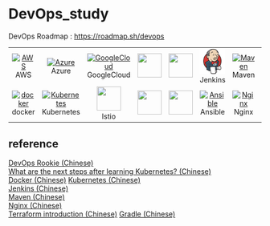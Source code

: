 # DevOps_study

DevOps Roadmap : https://roadmap.sh/devops



<p align="center" dir="auto">
<table><tbody><tr>
    <td align="center" width="96">
      <a href="#macropower-tech">
        <img src="https://img.icons8.com/?size=48&id=33039&format=png" width="48" height="48" alt="AWS" style="max-width: 100%;">
      </a>
      <br>AWS
    </td>
    <td align="center" width="96">
      <a href="#macropower-tech">
        <img src="https://img.icons8.com/?size=48&id=81727&format=png" width="48" height="48" alt="Azure" style="max-width: 100%;">
      </a>
      <br>Azure
    </td>
    <td align="center" width="96">
      <a href="#macropower-tech">
        <img src="https://img.icons8.com/?size=48&id=fpGM2cINbbu4&format=png" width="48" height="48" alt="GoogleCloud" style="max-width: 100%;">
      </a>
      <br>GoogleCloud
    </td>
    <td align="center" width="96">
      <a href="#macropower-tech">
        <img src="" width="48" height="48" alt="" style="max-width: 100%;">
      </a>
      <br>
    </td>
    <td align="center" width="96">
      <a href="#macropower-tech">
        <img src="" width="48" height="48" alt="" style="max-width: 100%;">
      </a>
      <br>
    </td>
    <td align="center" width="96">
      <a href="#macropower-tech">
        <img src="https://raw.githubusercontent.com/github/explore/4546263bd5739353083c33dada43f8f31e7d1fd6/topics/jenkins/jenkins.png" width="50" height="50" alt="Jenkins" style="max-width: 100%;">
      </a>
      <br>Jenkins
    </td>
    <td align="center" width="96">
      <a href="#macropower-tech">
        <img src="https://logowik.com/content/uploads/images/maven-apache3537.jpg" width="48" height="48" alt="Maven" style="max-width: 100%;">
      </a>
      <br>Maven
    </td>
    <td align="center" width="96">
      <a href="#macropower-tech">
        <img src="https://growiz.com.br/wp-content/uploads/2021/02/jaeger-icon-color-2-1024x1024.png" width="48" height="48" alt="Jaeger" style="max-width: 100%;">
      </a>
      <br>Jaeger
    </td>
    <td align="center" width="96">
      <a href="#macropower-tech">
        <img src="https://cloudstudio.com.au/wp-content/uploads/2021/04/datadog_logo.png" width="48" height="48" alt="Datadog" style="max-width: 100%;">
      </a>
      <br>Datadog
    </td>
  </tr>
  <tr>
    <td align="center" width="96"> 
      <a href="#macropower-tech">
        <img src="https://cdn-icons-png.flaticon.com/512/919/919853.png" width="48" height="48" alt="docker" style="max-width: 100%;">
      </a>
      <br>docker
    </td>
    <td align="center" width="96">
      <a href="#macropower-tech">
        <img src="https://upload.wikimedia.org/wikipedia/labs/thumb/b/ba/Kubernetes-icon-color.svg/2110px-Kubernetes-icon-color.svg.png" width="48" height="48" alt="Kubernetes" style="max-width: 100%;">
      </a>
      <br>Kubernetes
    </td>
    <td align="center" width="96">
      <a href="#macropower-tech">
        <img src="https://avatars.githubusercontent.com/u/23534644?s=200&v=4" width="48" height="48" alt="" style="max-width: 100%;">
      </a>
      <br>Istio
    </td>
    <td align="center" width="96">
      <a href="#macropower-tech">
        <img src="" width="48" height="48" alt="" style="max-width: 100%;">
      </a>
      <br>
    </td>
    <td align="center" width="96">
      <a href="#macropower-tech">
        <img src="" width="48" height="48" alt="" style="max-width: 100%;">
      </a>
      <br>
    </td>
    <td align="center" width="96">
      <a href="#macropower-tech">
        <img src="https://www.rogerperkin.co.uk/wp-content/uploads/2016/12/ansible-logo-trans.png" width="50" height="50" alt="Ansible" style="max-width: 100%;">
      </a>
      <br>Ansible
    </td>
    <td align="center" width="96">
      <a href="#macropower-tech">
        <img src="https://miro.medium.com/v2/resize:fit:256/1*zqHz-RBmkEoZ_QJwlntz7Q.png" width="48" height="48" alt=" Nginx" style="max-width: 100%;">
      </a>
      <br> Nginx
    </td>
    <td align="center" width="96">
      <a href="#macropower-tech">
        <img src="https://s3.amazonaws.com/media-p.slid.es/uploads/505004/images/6599295/terraform.png" width="48" height="48" alt="Terraform" style="max-width: 100%;">
      </a>
      <br>Terraform
    </td>
    <td align="center" width="96">
      <a href="#macropower-tech">
        <img src="https://www.bemyaficionado.com/wp-content/uploads/2016/10/gradle-icon.png" width="48" height="48" alt="Gradle" style="max-width: 100%;">
      </a>
      <br>Gradle
    </td>
  </tr></tbody></table>
</p>

## reference
[DevOps Rookie (Chinese)](https://ithelp.ithome.com.tw/users/20139235/ironman/4378) <br />
[What are the next steps after learning Kubernetes? (Chinese)](https://ithelp.ithome.com.tw/users/20139235/ironman/5594) <br />
[Docker (Chinese)](https://www.youtube.com/watch?v=Cmy2afG_XOE&list=PLmOn9nNkQxJFtOGw9fsoLHgtCxcki7TtK)
[Kubernetes (Chinese)](https://www.youtube.com/watch?v=W3V-VgTjDjo&list=PLmOn9nNkQxJHYUm2zkuf9_7XJJT8kzAph) <br />
[Jenkins (Chinese)](https://www.youtube.com/watch?v=6Y8PlzOvKdk&list=PLmOn9nNkQxJH7_AY3ZDTWgD5FIodz1Loh) <br />
[Maven (Chinese)](https://www.youtube.com/watch?v=3by2dyf30gA&list=PLmOn9nNkQxJE-ga0zAQKTi5IHuGEtK1es) <br />
[Nginx (Chinese)](https://www.youtube.com/watch?v=04UBWn7zMWY&list=PLmOn9nNkQxJFKkgL4kqBtbX3J2FHmq8Ib) <br />
[Terraform introduction (Chinese)](https://medium.com/@chihsuan/terraform-%E8%87%AA%E5%8B%95%E5%8C%96%E7%9A%84%E5%9F%BA%E7%A4%8E%E6%9E%B6%E6%A7%8B%E4%BB%8B%E7%B4%B9-f827e8975e98)
[Gradle (Chinese)](https://www.youtube.com/watch?v=TF0cNK4BMVA&list=PLmOn9nNkQxJGbxI9SLN64U1y7uC5_YY9-) <br />

